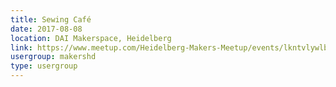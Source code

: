```yaml
---
title: Sewing Café
date: 2017-08-08
location: DAI Makerspace, Heidelberg
link: https://www.meetup.com/Heidelberg-Makers-Meetup/events/lkntvlywlblb/
usergroup: makershd
type: usergroup
---
```

